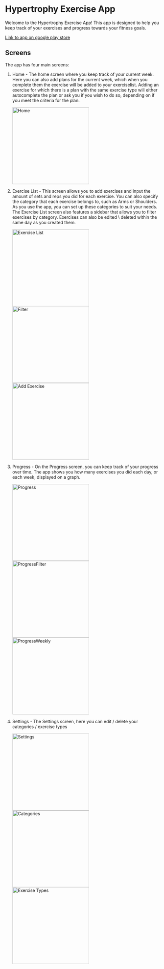 # Hypertrophy Exercise App

Welcome to the Hypertrophy Exercise App! This app is designed to help you keep track of your exercises and progress towards your fitness goals.

[Link to app on google play store](https://play.google.com/store/apps/details?id=com.hypertrophy)

## Screens

The app has four main screens:

1. Home - The home screen where you keep track of your current week. Here you can also add plans for the current week, which when you complete them the exercise will be added to your exerciselist.
Adding an exercise for which there is a plan with the same exercise type will either autocomplete the plan or ask you if you wish to do so, depending on if you meet the criteria for the plan.

   <img src="images/Home.png" alt="Home" width="250" />

2. Exercise List - This screen allows you to add exercises and input the amount of sets and reps you did for each exercise. You can also specify the category that each exercise belongs to, such as Arms or Shoulders. As you use the app, you can set up these categories to suit your needs. The Exercise List screen also features a sidebar that allows you to filter exercises by category. Exercises can also be edited \ deleted within the same day as you created them.

   <img src="images/Exercises.png" alt="Exercise List" width="250"/>
   <img src="images/Filter.png" alt="Filter" width="250" />
   <img src="images/AddExercise.png" alt="Add Exercise" width="250"/>

3. Progress - On the Progress screen, you can keep track of your progress over time. The app shows you how many exercises you did each day, or each week, displayed on a graph.

   <img src="images/Progress.png" alt="Progress" width="250"/>
   <img src="images/ProgressFilter.png" alt="ProgressFilter" width="250"/>
   <img src="images/ProgressWeekly.png" alt="ProgressWeekly" width="250"/>

4. Settings - The Settings screen, here you can edit / delete your categories / exercise types

   <img src="images/Settings.png" alt="Settings" width="250"/>
   <img src="images/Categories.png" alt="Categories" width="250"/>
   <img src="images/ExerciseTypes.png" alt="Exercise Types" width="250"/>